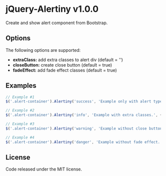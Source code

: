 # jQuery-Alertiny v1.0.0
Create and show alert component from Bootstrap.

## Options
The following options are supported:
* __extraClass:__ add extra classes to alert div (default = '')
* __closeButton:__ create close button (default = true)
* __fadeEffect:__ add fade effect classes (default = true)

## Examples

```js
// Example #1
$('.alert-container').Alertiny('success', 'Example only with alert type and alert message.');
```

```js
// Example #2
$('.alert-container').Alertiny('info', 'Example with extra classes.', {extraClass: 'example'});
```

```js
// Example #3
$('.alert-container').Alertiny('warning', 'Example without close button.', {closeButton: false});
```

```js
// Example #4
$('.alert-container').Alertiny('danger', 'Example without fade effect.', {fadeEffect: false});
```

## License
Code released under the MIT license.
